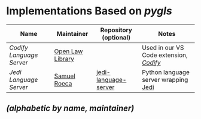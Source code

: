 # Implementations Based on _pygls_

| Name                     | Maintainer                                                            | Repository (optional)                                                    | Notes                                                                                                                         |
|--------------------------|-----------------------------------------------------------------------|--------------------------------------------------------------------------|-------------------------------------------------------------------------------------------------------------------------------|
| _Codify Language Server_ | [Open Law Library](http://www.openlawlib.org/)                        | &nbsp;                                                                   | Used in our VS Code extension, _[Codify](https://marketplace.visualstudio.com/items?itemName=openlawlibrary.open-law-codify)_ |
| _Jedi Language Server_   | [Samuel Roeca](https://softwarejourneyman.com/pages/about.html#about) | [jedi-language-server](https://github.com/pappasam/jedi-language-server) | Python language server wrapping [Jedi](https://github.com/davidhalter/jedi)                                                   |

## _(alphabetic by name, maintainer)_
